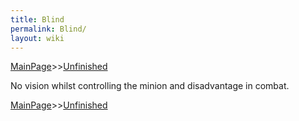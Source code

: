 ```yaml
---
title: Blind
permalink: Blind/
layout: wiki
---
```


[MainPage](/keeperrl_wiki/ "wikilink")>>[Unfinished](/keeperrl_wiki/Unfinished "wikilink")

No vision whilst controlling the minion and disadvantage in combat.

[MainPage](/keeperrl_wiki/ "wikilink")>>[Unfinished](/keeperrl_wiki/Unfinished "wikilink")

